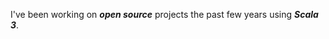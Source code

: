 <!--- top commit numnber: 12955 -->

I've been working on ***open source*** projects the past few years using ***Scala 3***.

<!--
![Stats](https://github-readme-stats.vercel.app/api?username=objektwerks&show_icons=true&hide_border=true&rank_icon=percentile)
-->
